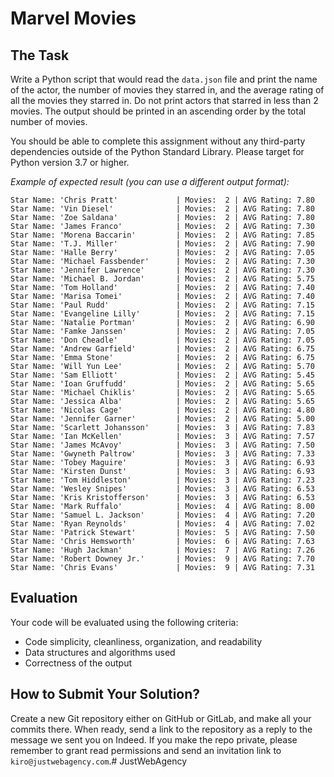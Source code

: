 # Marvel Movies

## The Task

Write a Python script that would read the `data.json` file and print the name of the actor, the number of movies they starred in, and the average rating of all the movies they starred in. Do not print actors that starred in less than 2 movies. The output should be printed in an ascending order by the total number of movies.

You should be able to complete this assignment without any third-party dependencies outside of the Python Standard Library. Please target for Python version 3.7 or higher.

_Example of expected result (you can use a different output format):_

```
Star Name: 'Chris Pratt'             | Movies:  2 | AVG Rating: 7.80
Star Name: 'Vin Diesel'              | Movies:  2 | AVG Rating: 7.80
Star Name: 'Zoe Saldana'             | Movies:  2 | AVG Rating: 7.80
Star Name: 'James Franco'            | Movies:  2 | AVG Rating: 7.30
Star Name: 'Morena Baccarin'         | Movies:  2 | AVG Rating: 7.85
Star Name: 'T.J. Miller'             | Movies:  2 | AVG Rating: 7.90
Star Name: 'Halle Berry'             | Movies:  2 | AVG Rating: 7.05
Star Name: 'Michael Fassbender'      | Movies:  2 | AVG Rating: 7.30
Star Name: 'Jennifer Lawrence'       | Movies:  2 | AVG Rating: 7.30
Star Name: 'Michael B. Jordan'       | Movies:  2 | AVG Rating: 5.75
Star Name: 'Tom Holland'             | Movies:  2 | AVG Rating: 7.40
Star Name: 'Marisa Tomei'            | Movies:  2 | AVG Rating: 7.40
Star Name: 'Paul Rudd'               | Movies:  2 | AVG Rating: 7.15
Star Name: 'Evangeline Lilly'        | Movies:  2 | AVG Rating: 7.15
Star Name: 'Natalie Portman'         | Movies:  2 | AVG Rating: 6.90
Star Name: 'Famke Janssen'           | Movies:  2 | AVG Rating: 7.05
Star Name: 'Don Cheadle'             | Movies:  2 | AVG Rating: 7.05
Star Name: 'Andrew Garfield'         | Movies:  2 | AVG Rating: 6.75
Star Name: 'Emma Stone'              | Movies:  2 | AVG Rating: 6.75
Star Name: 'Will Yun Lee'            | Movies:  2 | AVG Rating: 5.70
Star Name: 'Sam Elliott'             | Movies:  2 | AVG Rating: 5.45
Star Name: 'Ioan Gruffudd'           | Movies:  2 | AVG Rating: 5.65
Star Name: 'Michael Chiklis'         | Movies:  2 | AVG Rating: 5.65
Star Name: 'Jessica Alba'            | Movies:  2 | AVG Rating: 5.65
Star Name: 'Nicolas Cage'            | Movies:  2 | AVG Rating: 4.80
Star Name: 'Jennifer Garner'         | Movies:  2 | AVG Rating: 5.00
Star Name: 'Scarlett Johansson'      | Movies:  3 | AVG Rating: 7.83
Star Name: 'Ian McKellen'            | Movies:  3 | AVG Rating: 7.57
Star Name: 'James McAvoy'            | Movies:  3 | AVG Rating: 7.50
Star Name: 'Gwyneth Paltrow'         | Movies:  3 | AVG Rating: 7.33
Star Name: 'Tobey Maguire'           | Movies:  3 | AVG Rating: 6.93
Star Name: 'Kirsten Dunst'           | Movies:  3 | AVG Rating: 6.93
Star Name: 'Tom Hiddleston'          | Movies:  3 | AVG Rating: 7.23
Star Name: 'Wesley Snipes'           | Movies:  3 | AVG Rating: 6.53
Star Name: 'Kris Kristofferson'      | Movies:  3 | AVG Rating: 6.53
Star Name: 'Mark Ruffalo'            | Movies:  4 | AVG Rating: 8.00
Star Name: 'Samuel L. Jackson'       | Movies:  4 | AVG Rating: 7.20
Star Name: 'Ryan Reynolds'           | Movies:  4 | AVG Rating: 7.02
Star Name: 'Patrick Stewart'         | Movies:  5 | AVG Rating: 7.50
Star Name: 'Chris Hemsworth'         | Movies:  6 | AVG Rating: 7.63
Star Name: 'Hugh Jackman'            | Movies:  7 | AVG Rating: 7.26
Star Name: 'Robert Downey Jr.'       | Movies:  9 | AVG Rating: 7.70
Star Name: 'Chris Evans'             | Movies:  9 | AVG Rating: 7.31
```

## Evaluation

Your code will be evaluated using the following criteria:

- Code simplicity, cleanliness, organization, and readability
- Data structures and algorithms used
- Correctness of the output

## How to Submit Your Solution?

Create a new Git repository either on GitHub or GitLab, and make all your commits there. When ready, send a link to the repository as a reply to the message we sent you on Indeed. If you make the repo private, please remember to grant read permissions and send an invitation link to `kiro@justwebagency.com`.# JustWebAgency
